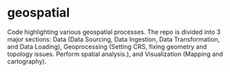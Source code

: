 # geospatial
Code highlighting various geospatial processes.  The repo is divided into 3 major sections: Data (Data Sourcing, Data Ingestion, Data Transformation, and Data Loading), Geoprocessing (Setting CRS, fixing geometry and topology issues.  Perform spatial analysis.), and Visualization (Mapping and cartography).

